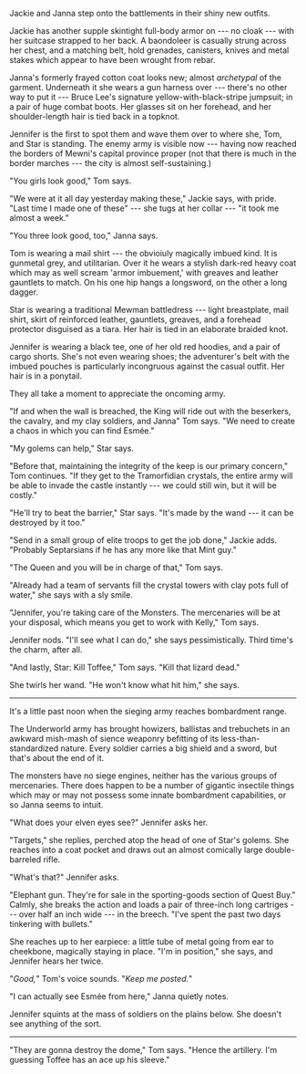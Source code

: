 Jackie and Janna step onto the battlements in their shiny new outfits.

Jackie has another supple skintight full-body armor on --- no cloak --- with her
suitcase strapped to her back. A baondoleer is casually strung across her chest,
and a matching belt, hold grenades, canisters, knives and metal stakes which appear to
have been wrought from rebar.

Janna's formerly frayed cotton coat looks new; almost _archetypal_ of the garment.
Underneath it she wears a gun harness over --- there's no other way to put it ---
Bruce Lee's signature yellow-with-black-stripe jumpsuit; in a pair of huge combat boots.
Her glasses sit on her forehead, and her shoulder-length hair is tied back in a topknot.

Jennifer is the first to spot them and wave them over to where she, Tom, and Star is
standing. The enemy army is visible now --- having now reached the borders of Mewni's
capital province proper (not that there is much in the border marches --- the city is 
almost self-sustaining.)

"You girls look good," Tom says.

"We were at it all day yesterday making these," Jackie says, with pride. "Last time I
made one of these" --- she tugs at her collar --- "it took me almost a week."

"You three look good, too," Janna says.

Tom is wearing a mail shirt --- the obvioiuly magically imbued kind. It
is gunmetal grey, and utilitarian. Over it he wears a stylish dark-red heavy coat
which may as well scream 'armor imbuement,' with greaves and leather gauntlets
to match. On his one hip hangs a longsword, on the other a long dagger.

Star is wearing a traditional Mewman battledress --- light breastplate, mail shirt,
skirt of reinforced leather, gauntlets, greaves, and a forehead protector disguised
as a tiara. Her hair is tied in an elaborate braided knot.

Jennifer is wearing a black tee, one of her old red hoodies, and a pair of cargo
shorts. She's not even wearing shoes; the adventurer's belt with the imbued pouches is
particularly incongruous against the casual outfit. Her hair is in a ponytail.

They all take a moment to appreciate the oncoming army.

"If and when the wall is breached, the King will ride out with the beserkers, the
cavalry, and my clay soldiers, and Janna" Tom says. "We need to create a chaos in which
you can find Esmée."

"My golems can help," Star says.

"Before that, maintaining the integrity of the keep is our primary concern," Tom continues.
"If they get to the Tramorfidian crystals, the entire army will be able to invade the
castle instantly --- we could still win, but it will be costly."

"He'll try to beat the barrier," Star says. "It's made by the wand --- it can be
destroyed by it too."

"Send in a small group of elite troops to get the job done," Jackie adds. "Probably
Septarsians if he has any more like that Mint guy."

"The Queen and you will be in charge of that," Tom says.

"Already had a team of servants fill the crystal towers with clay pots full of water,"
she says with a sly smile.

"Jennifer, you're taking care of the Monsters. The mercenaries will be at your disposal,
which means you get to work with Kelly," Tom says.

Jennifer nods. "I'll see what I can do," she says pessimistically. Third time's the charm,
after all.

"And lastly, Star: Kill Toffee," Tom says. "Kill that lizard dead."

She twirls her wand. "He won't know what hit him," she says.

----

It's a little past noon when the sieging army reaches bombardment range.

The Underworld army has brought howizers, ballistas and trebuchets in an awkward mish-mash
of sience weaponry befitting of its less-than-standardized nature. Every soldier carries a big
shield and a sword, but that's about the end of it.

The monsters have no siege engines, neither has the various groups of mercenaries. There does
happen to be a number of gigantic insectile things which may or may not possess some innate
bombardment capabilities, or so Janna seems to intuit.

"What does your elven eyes see?" Jennifer asks her.

"Targets," she replies, perched atop the head of one of Star's golems.
She reaches into a coat pocket and draws out an almost comically large double-barreled rifle.

"What's that?" Jennifer asks.

"Elephant gun. They're for sale in the sporting-goods section of Quest Buy."
Calmly, she breaks the action and loads a pair of three-inch long cartriges --- over half an
inch wide --- in the breech. "I've spent the past two days tinkering with bullets."

She reaches up to her earpiece: a little tube of metal going from ear to cheekbone, magically
staying in place. "I'm in position," she says, and Jennifer hears her twice.

"_Good,_" Tom's voice sounds. "_Keep me posted._"

"I can actually see Esmée from here," Janna quietly notes.

Jennifer squints at the mass of soldiers on the plains below. She doesn't see anything of the
sort.

----

"They are gonna destroy the dome," Tom says. "Hence the artillery. I'm guessing Toffee has an
ace up his sleeve."
